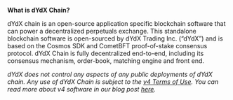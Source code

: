 **What is dYdX Chain?**

dYdX chain is an open-source application specific blockchain software that can power a decentralized perpetuals exchange. This standalone blockchain software is open-sourced by dYdX Trading Inc. (“dYdX”) and is based on the Cosmos SDK and CometBFT proof-of-stake consensus protocol. dYdX Chain is fully decentralized end-to-end, including its consensus mechanism, order-book, matching engine and front end.

_dYdX does not control any aspects of any public deployments of dYdX chain. Any use of dYdX Chain is subject to the [v4 Terms of Use](https://dydx.exchange/v4-terms). You can read more about v4 software in our blog post [here](https://dydx.exchange/blog/dydx-chain)._
